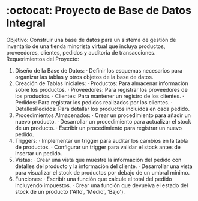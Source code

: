 # :octocat: Proyecto de Base de Datos Integral

Objetivo: Construir una base de datos para un sistema de gestión de inventario de una tienda minorista virtual que incluya productos, proveedores, clientes, pedidos y auditoría de transacciones.
Requerimientos del Proyecto:
1.  Diseño de la Base de Datos:
· Definir los esquemas necesarios para organizar las tablas y otros objetos de la base de datos.
2. Creación de Tablas Iniciales:
· Productos: Para almacenar información sobre los productos.
· Proveedores: Para registrar los proveedores de los productos.
· Clientes: Para mantener un registro de los clientes.
· Pedidos: Para registrar los pedidos realizados por los clientes.
· DetallesPedidos: Para detallar los productos incluidos en cada pedido.
3. Procedimientos Almacenados:
· Crear un procedimiento para añadir un nuevo producto.
· Desarrollar un procedimiento para actualizar el stock de un producto.
· Escribir un procedimiento para registrar un nuevo pedido.
4. Triggers:
· Implementar un trigger para auditar los cambios en la tabla de productos.
· Configurar un trigger para validar el stock antes de insertar un pedido.
5. Vistas:
· Crear una vista que muestre la información del pedido con detalles del producto y la información del cliente.
· Desarrollar una vista para visualizar el stock de productos por debajo de un umbral mínimo.
6. Funciones:
· Escribir una función que calcule el total del pedido incluyendo impuestos.
· Crear una función que devuelva el estado del stock de un producto ('Alto', 'Medio', 'Bajo').
